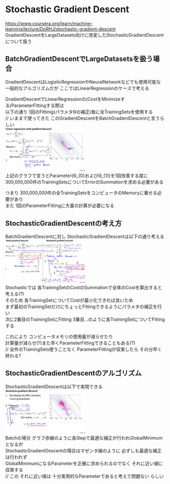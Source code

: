 # Stochastic Gradient Descent
https://www.coursera.org/learn/machine-learning/lecture/DoRHJ/stochastic-gradient-descent  
GradientDescentをLargeDatasets向けに改変したStochasticGradientDescentについて扱う  

## BatchGradientDescentでLargeDatasetsを扱う場合
GradientDescentはLogisticRegressionやNeuralNetworkなどでも使用可能な  
一般的なアルゴリズムだが ここではLinearRegressionのケースで考える  

GradientDescentでLinearRegressionの(CostをMinimizeする)ParameterFittingする際は  
以下の通り 1回のFittinig(パラメタΘの補正)毎に全TrainingSetsを使用する  
// いままで使ってきた このGradientDescentをBatchGradientDescentと言うらしい  
<img src="../../img/10_02_linear_regression_with_gradient_descent.png" width=50% >  
上記のグラフで言うとParameter(Θ_{0}およびΘ_{1})を1回改善する度に  
300,000,000件のTrainingSetsについてErrorのSummationを求める必要がある  

つまり 300,000,000件の全TrainingSetsをコンピュータのMemoryに乗せる必要があり  
また 1回のParameterFittingに大量の計算が必要になる  

## StochasticGradientDescentの考え方
BatchGradientDescentに対し StochasticGradientDescentは以下の通り考える  
<img src="../../img/10_02_batch_gradient_descent_vs_stochastic_gradient_descent.png" width=50% >  
Stochasticでは 各TrainingSetのCostのSummationで全体のCostを算出すると考える(?)  
そのため 各TrainingSetについてCostが最小化できれば良いため  
まず最初のTrainingSetだけにちょっとFittingできるようにパラメタの補正を行い  
次に2番目のTrainingSetにFitting 3番目...のように各TrainingSetについてFittingする

これにより コンピュータメモリの使用量が減らせたり  
計算量が減らせ(?)また早くParameterFittingできることもある(?)  
// 全件のTrainingSets使うことなく ParameterFittingが収束したら その分早く終わる?

## StochasticGradientDescentのアルゴリズム
StochasticGradientDescentは以下で実現できる  
<img src="../../img/10_02_stochastic_gradient_descent.png" width=50% >  
Batchの場合 グラフ赤線のように各Stepで最適な補正が行われGlobalMinimumとなるが  
StochasticGradientDescentの場合はマゼンタ線のように 必ずしも最適な補正は行われず  
GlobalMinimumになるParameterを正確に求められるのでなく それに近い値に収束する  
// この それに近い値は 十分実用的なParameterであると考えて問題ない らしい  
